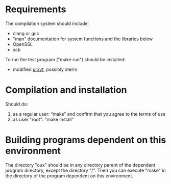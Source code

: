 # Requirements

The compilation system should include:
* clang or gcc
* "man" documentation for system functions and the libraries below
* OpenSSL
* xcb

To run the test program ("make run") should be installed:
* modified [urxvt](https://github.com/overcq/rxvt-unicode), possibly xterm

# Compilation and installation

Should do:
1. as a regular user: “make” and confirm that you agree to the terms of use
2. as user "root": "make install"

# Building programs dependent on this environment

The directory "oux" should be in any directory parent of the dependent program directory, except the directory "/".
Then you can execute "make" in the directory of the program dependent on this environment.
